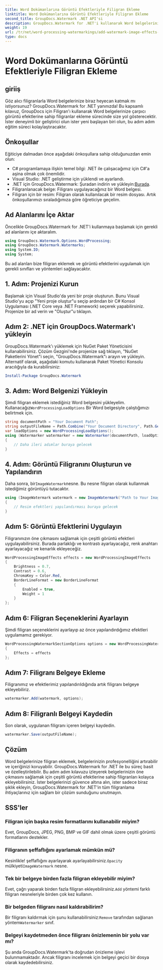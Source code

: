 ```yaml
---
title: Word Dokümanlarına Görüntü Efektleriyle Filigran Ekleme
linktitle: Word Dokümanlarına Görüntü Efektleriyle Filigran Ekleme
second_title: GroupDocs.Watermark .NET API'si
description: GroupDocs.Watermark for .NET'i kullanarak Word belgelerinize görüntü efektli filigranları nasıl ekleyeceğinizi öğrenin. Çarpıcı sonuçlar için adım adım kılavuzumuzu izleyin.
weight: 19
url: /tr/net/word-processing-watermarkings/add-watermark-image-effects-word-docs/
type: docs
---
```

# Word Dokümanlarına Görüntü Efektleriyle Filigran Ekleme

## giriiş
Göz alıcı filigranlarla Word belgelerinize biraz heyecan katmak mı istiyorsunuz? GroupDocs.Watermark for .NET yanınızda! Bu kapsamlı kılavuz, GroupDocs için Filigran'ı kullanarak Word belgelerinize çarpıcı görüntü efektlerine sahip filigranlar ekleme sürecinde size yol gösterecektir. İster deneyimli bir geliştirici olun ister yeni başlayan biri olun, bu adım adım eğitim süreci kolaylaştıracaktır.
## Önkoşullar
Eğiticiye dalmadan önce aşağıdaki önkoşullara sahip olduğunuzdan emin olun:
- C# programlamaya ilişkin temel bilgi: .NET ile çalışacağımız için C#'a aşina olmak çok önemlidir.
- Visual Studio: .NET geliştirme için yüklendi ve ayarlandı.
-  .NET için GroupDocs.Watermark: Şuradan indirin ve yükleyin:[Burada](https://releases.groupdocs.com/Watermark/net/).
- Filigranlanacak belge: Filigranı uygulayacağınız bir Word belgesi.
- Filigran için bir resim: Filigran olarak kullanılacak bir resim dosyası.
Artık önkoşullarımızı sıraladığımıza göre öğreticiye geçelim.
## Ad Alanlarını İçe Aktar
Öncelikle GroupDocs.Watermark for .NET'i kullanmaya başlamak için gerekli ad alanlarını içe aktaralım.
```csharp
using GroupDocs.Watermark.Options.WordProcessing;
using GroupDocs.Watermark.Watermarks;
using System.IO;
using System;
```
Bu ad alanları bize filigran eklemek ve görüntü efektlerini uygulamak için gerekli sınıfları ve yöntemleri sağlayacaktır.
## 1. Adım: Projenizi Kurun
Başlamak için Visual Studio'da yeni bir proje oluşturun. Bunu Visual Studio'yu açıp "Yeni proje oluştur"u seçip ardından bir C# Konsol Uygulaması (.NET Core veya .NET Framework) seçerek yapabilirsiniz. Projenize bir ad verin ve "Oluştur"u tıklayın.
## Adım 2: .NET için GroupDocs.Watermark'ı yükleyin
GroupDocs.Watermark'ı yüklemek için NuGet Paket Yöneticisini kullanabilirsiniz. Çözüm Gezgini'nde projenize sağ tıklayın, "NuGet Paketlerini Yönet"i seçin, "GroupDocs.Watermark"ı arayın ve yükleyin.
Alternatif olarak, aşağıdaki komutu kullanarak Paket Yönetici Konsolu aracılığıyla da kurabilirsiniz:
```powershell
Install-Package GroupDocs.Watermark
```
## 3. Adım: Word Belgenizi Yükleyin
 Şimdi filigran eklemek istediğiniz Word belgesini yükleyelim. Kullanacağız`WordProcessingLoadOptions` Bir Word belgesiyle çalıştığımızı belirtmek için.
```csharp
string documentPath = "Your Document Path";
string outputFileName = Path.Combine("Your Document Directory", Path.GetFileName(documentPath));
var loadOptions = new WordProcessingLoadOptions();
using (Watermarker watermarker = new Watermarker(documentPath, loadOptions))
{
    // Daha ileri adımlar buraya gelecek
}
```
## 4. Adım: Görüntü Filigranını Oluşturun ve Yapılandırın
 Daha sonra, bir`ImageWatermark`nesne. Bu nesne filigran olarak kullanmak istediğimiz görüntüyü tutacaktır.
```csharp
using (ImageWatermark watermark = new ImageWatermark("Path to Your Image"))
{
    // Resim efektleri yapılandırması buraya gelecek
}
```
## Adım 5: Görüntü Efektlerini Uygulayın
Filigranınızın öne çıkmasını sağlamak için çeşitli görüntü efektleri uygulayabilirsiniz. Burada parlaklığı ve kontrastı ayarlayacağız, renk anahtarı ayarlayacağız ve kenarlık ekleyeceğiz.
```csharp
WordProcessingImageEffects effects = new WordProcessingImageEffects
{
    Brightness = 0.7,
    Contrast = 0.6,
    ChromaKey = Color.Red,
    BorderLineFormat = new BorderLineFormat
    {
        Enabled = true,
        Weight = 1
    }
};
```
## Adım 6: Filigran Seçeneklerini Ayarlayın
Şimdi filigran seçeneklerini ayarlayıp az önce yapılandırdığımız efektleri uygulamamız gerekiyor.
```csharp
WordProcessingWatermarkSectionOptions options = new WordProcessingWatermarkSectionOptions
{
    Effects = effects
};
```
## Adım 7: Filigranı Belgeye Ekleme
Filigranımız ve efektlerimiz yapılandırıldığında artık filigranı belgeye ekleyebiliriz.
```csharp
watermarker.Add(watermark, options);
```
## Adım 8: Filigranlı Belgeyi Kaydedin
Son olarak, uygulanan filigranı içeren belgeyi kaydedin. 
```csharp
watermarker.Save(outputFileName);
```
## Çözüm
Word belgelerinize filigran eklemek, belgelerinizin profesyonelliğini artırabilir ve içeriğinizi koruyabilir. GroupDocs.Watermark for .NET ile bu süreç basit ve özelleştirilebilir. Bu adım adım kılavuzu izleyerek belgelerinizin öne çıkmasını sağlamak için çeşitli görüntü efektlerine sahip filigranları kolayca ekleyebilirsiniz. 
İster belgelerinizi güvence altına alın, ister sadece biraz şıklık ekleyin, GroupDocs.Watermark for .NET'in tüm filigranlama ihtiyaçlarınız için sağlam bir çözüm sunduğunu unutmayın. 
## SSS'ler
### Filigran için başka resim formatlarını kullanabilir miyim?
Evet, GroupDocs, JPEG, PNG, BMP ve GIF dahil olmak üzere çeşitli görüntü formatlarını destekler.
### Filigranın şeffaflığını ayarlamak mümkün mü?
 Kesinlikle! şeffaflığını ayarlayarak ayarlayabilirsiniz.`Opacity` mülkiyeti`ImageWatermark` nesne.
### Tek bir belgeye birden fazla filigran ekleyebilir miyim?
 Evet, çağrı yaparak birden fazla filigran ekleyebilirsiniz.`Add` yöntemi farklı filigran nesneleriyle birden çok kez kullanın.
### Bir belgeden filigranı nasıl kaldırabilirim?
 Bir filigranı kaldırmak için şunu kullanabilirsiniz:`Remove` tarafından sağlanan yöntem`Watermarker` sınıf.
### Belgeyi kaydetmeden önce filigranı önizlemenin bir yolu var mı?
Şu anda GroupDocs.Watermark'ta doğrudan önizleme işlevi bulunmamaktadır. Ancak filigranı incelemek için belgeyi geçici bir dosya olarak kaydedebilirsiniz.